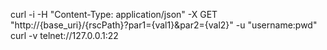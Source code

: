 curl -i -H "Content-Type: application/json" -X GET "http://{base_uri}/{rscPath}?par1={val1}&par2={val2}" -u "username:pwd"
curl -v telnet://127.0.0.1:22
